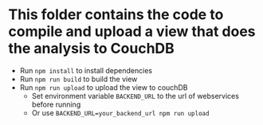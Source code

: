 # This folder contains the code to compile and upload a view that does the analysis to CouchDB

- Run `npm install` to install dependencies
- Run `npm run build` to build the view
- Run `npm run upload` to upload the view to couchDB
  - Set environment variable `BACKEND_URL` to the url of webservices before running
  - Or use `BACKEND_URL=your_backend_url npm run upload`